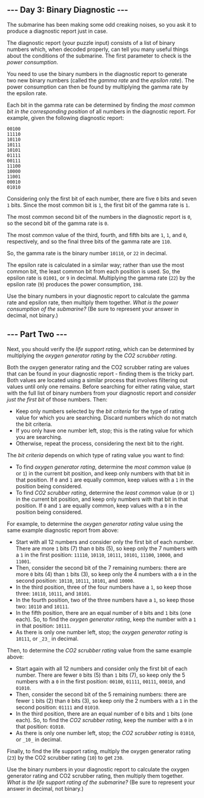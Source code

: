 ## --- Day 3: Binary Diagnostic ---

The submarine has been making some  odd creaking noises, so you ask it to produce a diagnostic report just in case.

The diagnostic report (your puzzle input) consists of a list of binary numbers which, when decoded properly, can tell you many useful things about the conditions of the submarine. The first parameter to check is the  _power consumption_.

You need to use the binary numbers in the diagnostic report to generate two new binary numbers (called the  _gamma rate_  and the  _epsilon rate_). The power consumption can then be found by multiplying the gamma rate by the epsilon rate.

Each bit in the gamma rate can be determined by finding the  _most common bit in the corresponding position_  of all numbers in the diagnostic report. For example, given the following diagnostic report:

```
00100
11110
10110
10111
10101
01111
00111
11100
10000
11001
00010
01010
```

Considering only the first bit of each number, there are five  `0`  bits and seven  `1`  bits. Since the most common bit is  `1`, the first bit of the gamma rate is  `1`.

The most common second bit of the numbers in the diagnostic report is  `0`, so the second bit of the gamma rate is  `0`.

The most common value of the third, fourth, and fifth bits are  `1`,  `1`, and  `0`, respectively, and so the final three bits of the gamma rate are  `110`.

So, the gamma rate is the binary number  `10110`, or  `22`  in decimal.

The epsilon rate is calculated in a similar way; rather than use the most common bit, the least common bit from each position is used. So, the epsilon rate is  `01001`, or  `9`  in decimal. Multiplying the gamma rate (`22`) by the epsilon rate (`9`) produces the power consumption,  `198`.

Use the binary numbers in your diagnostic report to calculate the gamma rate and epsilon rate, then multiply them together.  _What is the power consumption of the submarine?_  (Be sure to represent your answer in decimal, not binary.)

## --- Part Two ---

Next, you should verify the  _life support rating_, which can be determined by multiplying the  _oxygen generator rating_  by the  _CO2 scrubber rating_.

Both the oxygen generator rating and the CO2 scrubber rating are values that can be found in your diagnostic report - finding them is the tricky part. Both values are located using a similar process that involves filtering out values until only one remains. Before searching for either rating value, start with the full list of binary numbers from your diagnostic report and  _consider just the first bit_  of those numbers. Then:

-   Keep only numbers selected by the  _bit criteria_  for the type of rating value for which you are searching. Discard numbers which do not match the bit criteria.
-   If you only have one number left, stop; this is the rating value for which you are searching.
-   Otherwise, repeat the process, considering the next bit to the right.

The  _bit criteria_  depends on which type of rating value you want to find:

-   To find  _oxygen generator rating_, determine the  _most common_  value (`0`  or  `1`) in the current bit position, and keep only numbers with that bit in that position. If  `0`  and  `1`  are equally common, keep values with a  `1`  in the position being considered.
-   To find  _CO2 scrubber rating_, determine the  _least common_  value (`0`  or  `1`) in the current bit position, and keep only numbers with that bit in that position. If  `0`  and  `1`  are equally common, keep values with a  `0`  in the position being considered.

For example, to determine the  _oxygen generator rating_  value using the same example diagnostic report from above:

-   Start with all 12 numbers and consider only the first bit of each number. There are more  `1`  bits (7) than  `0`  bits (5), so keep only the 7 numbers with a  `1`  in the first position:  `11110`,  `10110`,  `10111`,  `10101`,  `11100`,  `10000`, and  `11001`.
-   Then, consider the second bit of the 7 remaining numbers: there are more  `0`  bits (4) than  `1`  bits (3), so keep only the 4 numbers with a  `0`  in the second position:  `10110`,  `10111`,  `10101`, and  `10000`.
-   In the third position, three of the four numbers have a  `1`, so keep those three:  `10110`,  `10111`, and  `10101`.
-   In the fourth position, two of the three numbers have a  `1`, so keep those two:  `10110`  and  `10111`.
-   In the fifth position, there are an equal number of  `0`  bits and  `1`  bits (one each). So, to find the  _oxygen generator rating_, keep the number with a  `1`  in that position:  `10111`.
-   As there is only one number left, stop; the  _oxygen generator rating_  is  `10111`, or  `_23_`  in decimal.

Then, to determine the  _CO2 scrubber rating_  value from the same example above:

-   Start again with all 12 numbers and consider only the first bit of each number. There are fewer  `0`  bits (5) than  `1`  bits (7), so keep only the 5 numbers with a  `0`  in the first position:  `00100`,  `01111`,  `00111`,  `00010`, and  `01010`.
-   Then, consider the second bit of the 5 remaining numbers: there are fewer  `1`  bits (2) than  `0`  bits (3), so keep only the 2 numbers with a  `1`  in the second position:  `01111`  and  `01010`.
-   In the third position, there are an equal number of  `0`  bits and  `1`  bits (one each). So, to find the  _CO2 scrubber rating_, keep the number with a  `0`  in that position:  `01010`.
-   As there is only one number left, stop; the  _CO2 scrubber rating_  is  `01010`, or  `_10_`  in decimal.

Finally, to find the life support rating, multiply the oxygen generator rating (`23`) by the CO2 scrubber rating (`10`) to get  `230`.

Use the binary numbers in your diagnostic report to calculate the oxygen generator rating and CO2 scrubber rating, then multiply them together.  _What is the life support rating of the submarine?_  (Be sure to represent your answer in decimal, not binary.)
